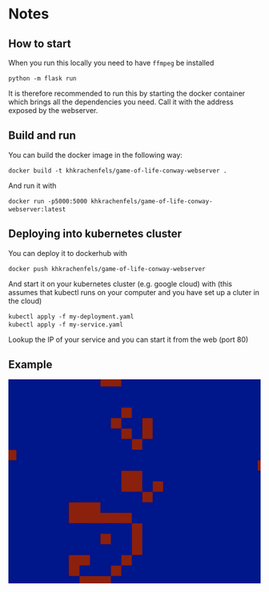 # Notes

## How to start

When you run this locally you need to have `ffmpeg` be installed 
```
python -m flask run
```
It is therefore recommended to run this by starting the docker container which brings all the dependencies you need.
Call it with the address exposed by the webserver.

## Build and run
You can build the docker image in the following way:
```
docker build -t khkrachenfels/game-of-life-conway-webserver .
```
And run it with
```
docker run -p5000:5000 khkrachenfels/game-of-life-conway-webserver:latest
```

## Deploying into kubernetes cluster
You can deploy it to dockerhub with
```
docker push khkrachenfels/game-of-life-conway-webserver
```
And start it on your kubernetes cluster (e.g. google cloud) with
(this assumes that kubectl runs on your computer and you have set up a cluter in the cloud)
```
kubectl apply -f my-deployment.yaml
kubectl apply -f my-service.yaml
```

Lookup the IP of your service and you can start it from the web (port 80)

## Example
![image](conway.png)


